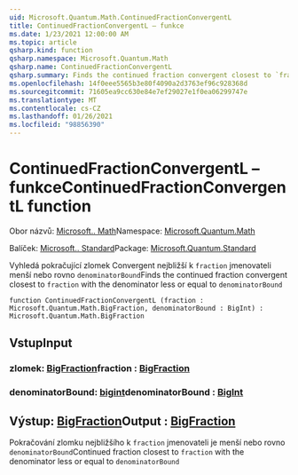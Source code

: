 ```yaml
---
uid: Microsoft.Quantum.Math.ContinuedFractionConvergentL
title: ContinuedFractionConvergentL – funkce
ms.date: 1/23/2021 12:00:00 AM
ms.topic: article
qsharp.kind: function
qsharp.namespace: Microsoft.Quantum.Math
qsharp.name: ContinuedFractionConvergentL
qsharp.summary: Finds the continued fraction convergent closest to `fraction` with the denominator less or equal to `denominatorBound`
ms.openlocfilehash: 14f0eee5565b3e80f4090a2d3763ef96c928368d
ms.sourcegitcommit: 71605ea9cc630e84e7ef29027e1f0ea06299747e
ms.translationtype: MT
ms.contentlocale: cs-CZ
ms.lasthandoff: 01/26/2021
ms.locfileid: "98856390"
---
```

# <a name="continuedfractionconvergentl-function"></a><span data-ttu-id="c3b07-102">ContinuedFractionConvergentL – funkce</span><span class="sxs-lookup"><span data-stu-id="c3b07-102">ContinuedFractionConvergentL function</span></span>

<span data-ttu-id="c3b07-103">Obor názvů: [Microsoft.. Math](xref:Microsoft.Quantum.Math)</span><span class="sxs-lookup"><span data-stu-id="c3b07-103">Namespace: [Microsoft.Quantum.Math](xref:Microsoft.Quantum.Math)</span></span>

<span data-ttu-id="c3b07-104">Balíček: [Microsoft.. Standard](https://nuget.org/packages/Microsoft.Quantum.Standard)</span><span class="sxs-lookup"><span data-stu-id="c3b07-104">Package: [Microsoft.Quantum.Standard](https://nuget.org/packages/Microsoft.Quantum.Standard)</span></span>


<span data-ttu-id="c3b07-105">Vyhledá pokračující zlomek Convergent nejbližší k `fraction` jmenovateli menší nebo rovno `denominatorBound`</span><span class="sxs-lookup"><span data-stu-id="c3b07-105">Finds the continued fraction convergent closest to `fraction` with the denominator less or equal to `denominatorBound`</span></span>

```qsharp
function ContinuedFractionConvergentL (fraction : Microsoft.Quantum.Math.BigFraction, denominatorBound : BigInt) : Microsoft.Quantum.Math.BigFraction
```


## <a name="input"></a><span data-ttu-id="c3b07-106">Vstup</span><span class="sxs-lookup"><span data-stu-id="c3b07-106">Input</span></span>

### <a name="fraction--bigfraction"></a><span data-ttu-id="c3b07-107">zlomek: [BigFraction](xref:Microsoft.Quantum.Math.BigFraction)</span><span class="sxs-lookup"><span data-stu-id="c3b07-107">fraction : [BigFraction](xref:Microsoft.Quantum.Math.BigFraction)</span></span>




### <a name="denominatorbound--bigint"></a><span data-ttu-id="c3b07-108">denominatorBound: [bigint](xref:microsoft.quantum.lang-ref.bigint)</span><span class="sxs-lookup"><span data-stu-id="c3b07-108">denominatorBound : [BigInt](xref:microsoft.quantum.lang-ref.bigint)</span></span>





## <a name="output--bigfraction"></a><span data-ttu-id="c3b07-109">Výstup: [BigFraction](xref:Microsoft.Quantum.Math.BigFraction)</span><span class="sxs-lookup"><span data-stu-id="c3b07-109">Output : [BigFraction](xref:Microsoft.Quantum.Math.BigFraction)</span></span>

<span data-ttu-id="c3b07-110">Pokračování zlomku nejbližšího k `fraction` jmenovateli je menší nebo rovno `denominatorBound`</span><span class="sxs-lookup"><span data-stu-id="c3b07-110">Continued fraction closest to `fraction` with the denominator less or equal to `denominatorBound`</span></span>